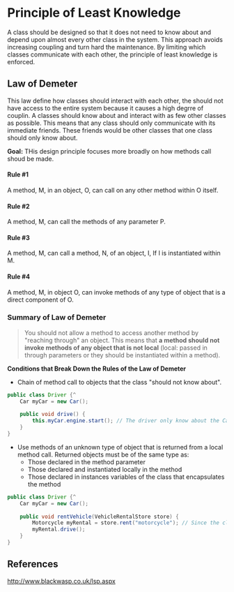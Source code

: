 # Principle of Least Knowledge
A class should be designed so that it does not need to know about and depend upon almost every other class in the system. This approach avoids increasing coupling and turn hard the maintenance. By limiting which classes communicate with each other, the principle of least knowledge is enforced.

## Law of Demeter
This law define how classes should interact with each other, the should not have access to the entire system because it causes a high degrre of couplin.
A classes should know about and interact with as few other classes as possible. This means that any class should only communicate with its immediate friends. These friends would be other classes that one class should only know about.

**Goal:** THis design principle focuses more broadly on how methods call shoud be made.

#### Rule #1 
A method, M, in an object, O, can call on any other method within O itself.

#### Rule #2 
A method, M, can call the methods of any parameter P.

#### Rule #3 
A method, M, can call a method, N, of an object, I, If I is instantiated within M.

#### Rule #4 
A method, M, in object O, can invoke methods of any type of object that is a direct component of O.

### Summary of Law of Demeter
>You should not allow a method to access another method by "reaching through" an object. This means that **a method should not invoke methods of any object that is not local** (local: passed in through parameters or they should be instantiated within a method).

**Conditions that Break Down the Rules of the Law of Demeter**
* Chain of method call to objects that the class "should not know about".

```java
public class Driver {^
	Car myCar = new Car();
	
	public void drive() {
		this.myCar.engine.start(); // The driver only know about the Car class and the engine is not a 			object defined within de Driver class, thus the driver should not be calling methods of the engine
	}
}
```

* Use methods of an unknown type of object that is returned from a local method call.
Returned objects must be of the same type as:
	*	Those declared in the method parameter
	*	Those declared and instantiated locally in the method
	*	Those declared in instances variables of the class that encapsulates the method

```java
public class Driver {^
	Car myCar = new Car();
	
	public void rentVehicle(VehicleRentalStore store) {
		Motorcycle myRental = store.rent("motorcycle"); // Since the class MotorCycle is not specified with the method parameters or local instanciations, the driver should not work with Motercycles.
		myRental.drive();
	}
}
```


## References
http://www.blackwasp.co.uk/lsp.aspx

